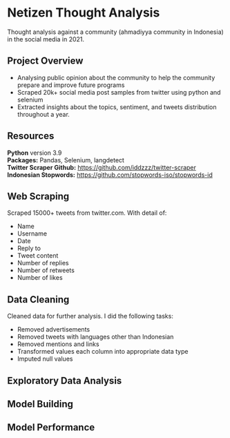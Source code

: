 # Netizen Thought Analysis
Thought analysis against a community (ahmadiyya community in Indonesia) in the social media in 2021.

## Project Overview
+ Analysing public opinion about the community to help the community prepare and improve future programs
+ Scraped 20k+ social media post samples from twitter using python and selenium
+ Extracted insights about the topics, sentiment, and tweets distribution throughout a year.

## Resources
**Python** version 3.9 \
**Packages:** Pandas, Selenium, langdetect \
**Twitter Scraper Github:** https://github.com/iddzzz/twitter-scraper \
**Indonesian Stopwords:** https://github.com/stopwords-iso/stopwords-id

## Web Scraping
Scraped 15000+ tweets from twitter.com. With detail of:

+ Name
+ Username
+ Date
+ Reply to
+ Tweet content
+ Number of replies
+ Number of retweets
+ Number of likes

## Data Cleaning
Cleaned data for further analysis. I did the following tasks:
+ Removed advertisements
+ Removed tweets with languages other than Indonesian
+ Removed mentions and links
+ Transformed values each column into appropriate data type
+ Imputed null values

## Exploratory Data Analysis

## Model Building

## Model Performance
